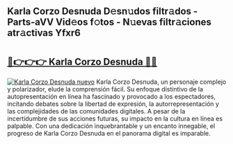 ## Karla Corzo Desnuda D𝚎sn𝚞dos filtr𝚊dos - Parts-aVV Vid𝚎os f𝚘tos - N𝚞evas filtr𝚊ciones atr𝚊ctivas Yfxr6

# <h2><a href="http://mb4wy13.tromn.icu/?c=Karla+Corzo+Desnuda">🔗👉👉👉 Karla Corzo Desnuda 🔗🔗</a></h2>

[![Karla Corzo Desnuda nuevo](https://i.imgur.com/pEAQMta.gif)](http://mb4wy13.tromn.icu/?c=Karla+Corzo+Desnuda)
Karla Corzo Desnuda, un personaje complejo y polarizador, elude la comprensión fácil. Su enfoque distintivo de la autopresentación en línea ha fascinado y provocado a los espectadores, incitando debates sobre la libertad de expresión, la autorrepresentación y las complejidades de las comunidades digitales. A pesar de la incertidumbre de sus acciones futuras, su impacto en la cultura en línea es palpable. Con una dedicación inquebrantable y un encanto innegable, el progreso de Karla Corzo Desnuda en el panorama digital es imparable.
